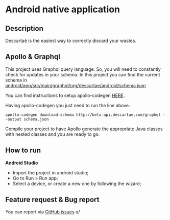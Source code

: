 # Android native application

## Description
Descartaê is the easiest way to correctly discard your wastes. 

## Apollo & Graphql
This project uses Graphql query language. So, you will need to constantly check for updates in your schema. 
In this project you can find the current schema in [android/app/src/main/graphql/org/descartae/android/schema.json](https://github.com/descartae/android/blob/develop/app/src/main/graphql/org/descartae/android/schema.json)

You can find instructions to setup apollo-codegen [HERE](https://github.com/apollographql/apollo-codegen).

Having apollo-codegen you just need to run the line above.

`apollo-codegen download-schema http://beta-api.descartae.com/graphql --output schema.json`

Compile your project to have Apollo generate the appropriate Java classes with nested classes and you are ready to go.

## How to run

**Android Studio**

- Import the project in android studio;
- Go to Run > Run app;
- Select a device, or create a new one by following the wizard;

## Feature request & Bug report

You can report via [GitHub issues](https://github.com/descartae/android/issues) o/

